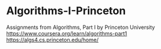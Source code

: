 # Algorithms-I-Princeton
Assignments from Algorithms, Part I by Princeton University
https://www.coursera.org/learn/algorithms-part1
https://algs4.cs.princeton.edu/home/
